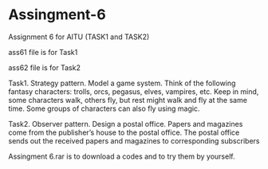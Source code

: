 # Assingment-6
Assignment 6 for AITU (TASK1 and TASK2)

ass61 file is for Task1

ass62 file is for Task2

Task1. Strategy pattern. Model a game system. Think of the following fantasy
characters: trolls, orcs, pegasus, elves, vampires, etc. Keep in mind, some
characters walk, others fly, but rest might walk and fly at the same time. Some
groups of characters can also fly using magic.

Task2. Observer pattern. Design a postal office. Papers and magazines come from
the publisher’s house to the postal office. The postal office sends out the
received papers and magazines to corresponding subscribers

Assingment 6.rar is to download a codes and to try them by yourself.
